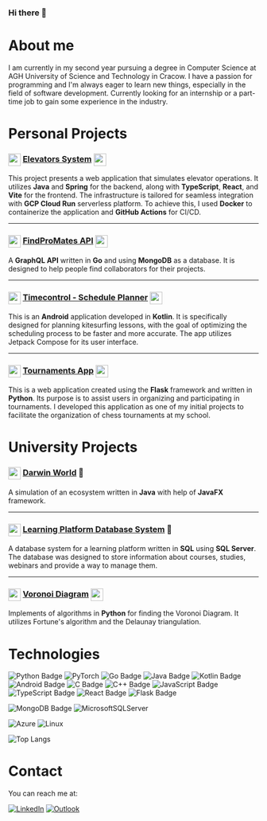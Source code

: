 ### Hi there 👋

# About me

I am currently in my second year pursuing a degree in Computer Science at AGH University of Science and Technology in Cracow. I have a passion for programming and I'm always eager to learn new things, especially in the field of software development. Currently looking for an internship or a part-time job to gain some experience in the industry.

# Personal Projects

### <img src="https://cdn.jsdelivr.net/gh/devicons/devicon@latest/icons/spring/spring-original.svg" width="25" height="25" style="vertical-align:middle"/> [Elevators System](https://github.com/ReptilianEye/ElevatorsSystem) <img src="https://cdn.jsdelivr.net/gh/devicons/devicon@latest/icons/vitejs/vitejs-original.svg" width="25" height="25" style="vertical-align:middle"/>

This project presents a web application that simulates elevator operations. It utilizes **Java** and **Spring** for the backend, along with **TypeScript**, **React**, and **Vite** for the frontend. The infrastructure is tailored for seamless integration with **GCP Cloud Run** serverless platform. To achieve this, I used **Docker** to containerize the application and **GitHub Actions** for CI/CD.

---

### <img src="https://cdn.jsdelivr.net/gh/devicons/devicon@latest/icons/go/go-original.svg" width="25" height="25" style="vertical-align:middle" /> [FindProMates API](https://github.com/ReptilianEye/FindProMates-Api) <img src="https://cdn.jsdelivr.net/gh/devicons/devicon@latest/icons/graphql/graphql-plain.svg" width="25" height="25" style="vertical-align:middle" />

A **GraphQL API** written in **Go** and using **MongoDB** as a database. It is designed to help people find collaborators for their projects.

---

### <img src="https://cdn.jsdelivr.net/gh/devicons/devicon@latest/icons/kotlin/kotlin-original.svg" width="25" height="25" style="vertical-align:middle" /> [Timecontrol - Schedule Planner](https://github.com/ReptilianEye/Timecontrol-schedule-planner) <img src="https://cdn.jsdelivr.net/gh/devicons/devicon@latest/icons/android/android-original.svg" width="25" height="25" style="vertical-align:middle"/>

This is an **Android** application developed in **Kotlin**. It is specifically designed for planning kitesurfing lessons, with the goal of optimizing the scheduling process to be faster and more accurate. The app utilizes Jetpack Compose for its user interface.

---

### <img src="https://cdn.jsdelivr.net/gh/devicons/devicon@latest/icons/python/python-original.svg" width="25" height="25" style="vertical-align:middle" /> [Tournaments App](https://github.com/ReptilianEye/TournamentsApp) <img src="https://cdn.jsdelivr.net/gh/devicons/devicon@latest/icons/flask/flask-original.svg"  width="25" height="25" style="vertical-align:middle" />

This is a web application created using the **Flask** framework and written in **Python**. Its purpose is to assist users in organizing and participating in tournaments. I developed this application as one of my initial projects to facilitate the organization of chess tournaments at my school.

# University Projects

### <img src="https://cdn.jsdelivr.net/gh/devicons/devicon@latest/icons/java/java-original.svg" width="25" height="25" style="vertical-align:middle" /> [Darwin World](https://github.com/ReptilianEye/Darwin-World) 🐒

A simulation of an ecosystem written in **Java** with help of **JavaFX** framework.

---

### <img src="https://cdn.jsdelivr.net/gh/devicons/devicon@latest/icons/sqldeveloper/sqldeveloper-original.svg" width="25" height="25" style="vertical-align:middle" /> [Learning Platform Database System](https://github.com/ReptilianEye/Learning-Platform-Database-System) :book:

A database system for a learning platform written in **SQL** using **SQL Server**. The database was designed to store information about courses, studies, webinars and provide a way to manage them.

---

### <img  src="https://cdn.jsdelivr.net/gh/devicons/devicon@latest/icons/jupyter/jupyter-original.svg" width="25" height="25" style="vertical-align:middle"/> [Voronoi Diagram](https://github.com/ReptilianEye/Voronoi-Diagram) <img src="https://upload.wikimedia.org/wikipedia/commons/thumb/5/54/Euclidean_Voronoi_diagram.svg/800px-Euclidean_Voronoi_diagram.svg.png" width="25" height="25" style="vertical-align:middle"/>

Implements of algorithms in **Python** for finding the Voronoi Diagram. It utilizes Fortune's algorithm and the Delaunay triangulation.

# Technologies

![Python Badge](https://img.shields.io/badge/Python-3776AB?style=for-the-badge&logo=python&logoColor=white)
![PyTorch](https://img.shields.io/badge/PyTorch-%23EE4C2C.svg?style=for-the-badge&logo=PyTorch&logoColor=white)
![Go Badge](https://img.shields.io/badge/Go-00ADD8?style=for-the-badge&logo=go&logoColor=white)
![Java Badge](https://img.shields.io/badge/Java-ED8B00?style=for-the-badge&logo=openjdk&logoColor=white)
![Kotlin Badge](https://img.shields.io/badge/Kotlin-0095D5?&style=for-the-badge&logo=kotlin&logoColor=white)
![Android Badge](https://img.shields.io/badge/Android-3DDC84?style=for-the-badge&logo=android&logoColor=white)
![C Badge](https://img.shields.io/badge/C-00599C?style=for-the-badge&logo=c&logoColor=white)
![C++ Badge](https://img.shields.io/badge/C%2B%2B-00599C?style=for-the-badge&logo=c%2B%2B&logoColor=white)
![JavaScript Badge](https://img.shields.io/badge/JavaScript-F7DF1E?style=for-the-badge&logo=JavaScript&logoColor=white)
![TypeScript Badge](https://img.shields.io/badge/TypeScript-007ACC?style=for-the-badge&logo=typescript&logoColor=white)
![React Badge](https://img.shields.io/badge/React-20232A?style=for-the-badge&logo=react&logoColor=61DAFB)
![Flask Badge](https://img.shields.io/badge/Flask-000000?style=for-the-badge&logo=flask&logoColor=white)

![MongoDB Badge](https://img.shields.io/badge/MongoDB-4EA94B?style=for-the-badge&logo=mongodb&logoColor=white)
![MicrosoftSQLServer](https://img.shields.io/badge/Microsoft%20SQL%20Server-CC2927?style=for-the-badge&logo=microsoft%20sql%20server&logoColor=white)

![Azure](https://img.shields.io/badge/azure-%230072C6.svg?style=for-the-badge&logo=microsoftazure&logoColor=white)
![Linux](https://img.shields.io/badge/Linux-FCC624?style=for-the-badge&logo=linux&logoColor=black)

![Top Langs](https://github-readme-stats.vercel.app/api/top-langs/?username=ReptilianEye&layout=compact&theme=codeSTACKr&hide=jupyter%20notebook,html,css&size_weight=0.5&count_weight=0.5&langs_count=10)

# Contact

You can reach me at:

[![LinkedIn](https://img.shields.io/badge/linkedin-%230077B5.svg?style=for-the-badge&logo=linkedin&logoColor=white)](https://www.linkedin.com/in/piotr-rzadkowski/)
[![Outlook](https://img.shields.io/badge/Microsoft_Outlook-0078D4?style=for-the-badge&logo=microsoft-outlook&logoColor=white)](mailto:piotr.rzadkowski@outlook.com)
